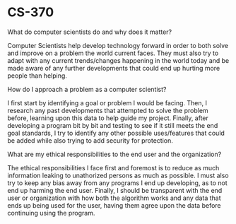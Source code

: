 # CS-370

What do computer scientists do and why does it matter?

Computer Scientists help develop technology forward in order to both solve and improve on a problem the world current faces. They must also try to adapt with any current trends/changes happening in the world today and be made aware of any further developments that could end up hurting more people than helping.

How do I approach a problem as a computer scientist?

I first start by identifying a goal or problem I would be facing. Then, I research any past developments that attempted to solve the problem before, learning upon this data to help guide my project. Finally, after developing a program bit by bit and testing to see if it still meets the end goal standards, I try to identify any other possible uses/features that could be added while also trying to add security for protection.

What are my ethical responsibilities to the end user and the organization?

The ethical responsibilities I face first and foremost is to reduce as much information leaking to unathorized persons as much as possible. I must also try to keep any bias away from any programs I end up developing, as to not end up harming the end user. Finally, I should be transparent with the end user or organization with how both the algorithm works and any data that ends up being used for the user, having them agree upon the data before continuing using the program.
